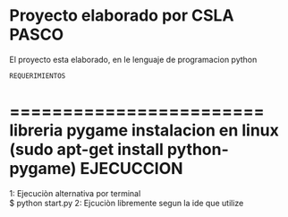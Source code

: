 Proyecto elaborado por CSLA PASCO 
=================================
El proyecto esta elaborado, en le lenguaje de programacion python 

	REQUERIMIENTOS
========================
libreria pygame
 instalacion en linux (sudo apt-get install python-pygame) 
	EJECUCCION
===================

1: Ejecuciòn alternativa por  terminal  
	$ python start.py
2: Ejcuciòn libremente segun la ide que utilize 


